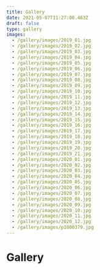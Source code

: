 ```yaml
---
title: Gallery
date: 2021-05-07T11:27:08.463Z
draft: false
type: gallery
images:
  - /gallery/images/2019_01.jpg
  - /gallery/images/2019_02.jpg
  - /gallery/images/2019_03.jpg
  - /gallery/images/2019_04.jpg
  - /gallery/images/2019_05.jpg
  - /gallery/images/2019_06.jpg
  - /gallery/images/2019_07.jpg
  - /gallery/images/2019_08.jpg
  - /gallery/images/2019_09.jpg
  - /gallery/images/2019_10.jpg
  - /gallery/images/2019_11.jpg
  - /gallery/images/2019_12.jpg
  - /gallery/images/2019_13.jpg
  - /gallery/images/2019_14.jpg
  - /gallery/images/2019_15.jpg
  - /gallery/images/2019_16.jpg
  - /gallery/images/2019_17.jpg
  - /gallery/images/2019_18.jpg
  - /gallery/images/2019_19.jpg
  - /gallery/images/2019_20.jpg
  - /gallery/images/2019_21.jpg
  - /gallery/images/2020_01.jpg
  - /gallery/images/2020_02.jpg
  - /gallery/images/2020_03.jpg
  - /gallery/images/2020_04.jpg
  - /gallery/images/2020_05.jpg
  - /gallery/images/2020_06.jpg
  - /gallery/images/2020_07.jpg
  - /gallery/images/2020_08.jpg
  - /gallery/images/2020_09.jpg
  - /gallery/images/2020_10.jpg
  - /gallery/images/2020_11.jpg
  - /gallery/images/2020_12.jpg
  - /gallery/images/p1080379.jpg
---
```


# Gallery
